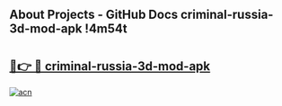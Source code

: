 ## About Projects - GitHub Docs criminal-russia-3d-mod-apk !4m54t

# <h2><a href="https://andorid.site?title=criminal-russia-3d-mod-apk&ref=19M">🔗👉 🔴 criminal-russia-3d-mod-apk</a></h2>

[![acn](https://github.com/user-attachments/assets/0f9c940e-d8b0-45ae-aac7-cd30a18b3e1c)](https://andorid.site?title=criminal-russia-3d-mod-apk&ref=19M)
